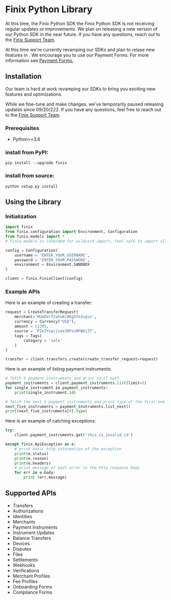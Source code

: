 # Finix Python Library

At this time, the Finix Python SDK the Finix Python SDK is not receiving regular updates or improvements. We plan on releasing a new version of our Python SDK in the near future. If you have any questions, reach out to the [Finix Support Team](mailto:support@finixpayments.com).

At this time we're currently revamping our SDKs and plan to relase new features in . We encourage you to use our Payment Forms. For more information see [Payment Forms.](/guides/payments/online-payments/payment-details/payment-forms/)

## Installation

Our team is hard at work revamping our SDKs to bring you exciting new features and optimizations.

While we fine-tune and make changes, we've temporarily paused releasing updates since 09/20/222. If you have any questions, feel free to reach out to the [Finix Support Team](mailto:support@finixpayments.com).

### Prerequisites
- Python>=3.6

### install from PyPI:
```
pip install --upgrade finix
```

### install from source:
```
python setup.py install
```



## Using the Library
### Initialization
```python
import finix
from finix.configuration import Environment, Configuration
from finix.models import *        
# finix.models is intended for wildcard import, feel safe to import all predefined models at once

config = Configuration(
    username = 'ENTER_YOUR_USERNAME',
    password = 'ENTER_YOUR_PASSWORD',
    environment = Environment.SANDBOX
)

client = finix.FinixClient(config)
```

### Example APIs
Here is an example of creating a transfer:
```python
request = CreateTransferRequest(
    merchant='MUeDVrf2ahuKc9Eg5TeZugvs',
    currency = Currency("USD"),
    amount = 12345,
    source = 'PIe2YvpcjvoVJ6PzoRPBK137',
    tags = Tags(
        category = 'sale'
    )
)

transfer = client.transfers.create(create_transfer_request=request)
```

Here is an example of listing payment instruments:
```python
# fetch 5 payment instruments and print id of each
payment_instruments = client.payment_instruments.list(limit=5)
for single_instrument in payment_instruments:
    print(single_instrument.id)

# fetch the next 5 payment instruments and print type of the first one
next_five_instruments = payment_instruments.list_next()
print(next_five_instruments[0].type)
```

Here is an example of catching exceptions:
```python
try:
    client.payment_instruments.get('this_is_invalid_id')

except finix.ApiException as e:
    # print basic http information of the exception
    print(e.status)
    print(e.reason)
    print(e.headers)
    # print message of each error in the http response body
    for err in e.body:
        print (err.message)
```

## Supported APIs
- Transfers
- Authorizations
- Identities
- Merchants
- Payment Instruments
- Instrument Updates
- Balance Transfers
- Devices
- Disputes
- Files
- Settlements
- Webhooks
- Verifications
- Merchant Profiles
- Fee Profiles
- Onboarding Forms
- Compliance Forms
